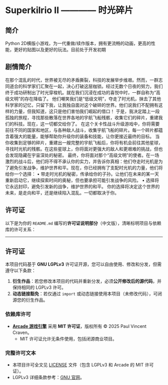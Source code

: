 # Superkilrio II ———— 时光碎片

## 简介
Python 2D横版小游戏，为一代重做/续作版本，拥有更流畅的动画，更高的性能，更好的贴图以及更好的玩法。目前处于开发初期

## 剧情简介

在那个混乱的时代，世界被无尽的矛盾撕裂，科技的发展举步维艰。然而，一群志同道合的科学家们汇聚在一起，决心打破这层枷锁。经过无数个日夜的努力，我们终于成功研制出了时光穿梭机。就在我们沉浸在成功的喜悦中时，一群自称为“高级文明”的存在降临了。
他们嘲笑我们是“低级文明”，夺走了时光机，抹去了其他科学家的记忆，只留下我，让我独自面对这个破碎的世界。他们说我们不配拥有这样的力量，但我知道，这只是他们害怕我们崛起的借口！
于是，我决定踏上一段孤独的旅程，寻找那些散落在世界各地的宇航飞船残骸，收集它们的碎片，重建我们的科技。现在，这一切都交给你了。
在这个关卡性战斗升级游戏中，你将需要前往不同的国家和地区，与各种敌人战斗，收集宇航飞船的碎片。每一个碎片都蕴含着强大的能量，能够帮助你升级你的装备和技能，让你更接近最终的目标。
当你收集到足够的碎片，重建出一艘完整的宇航飞船后，你将有机会前往其他星球，寻找时光机的残骸。在这些星球上，你将面对更强大的敌人和更艰难的挑战，但也会发现隐藏在宇宙深处的秘密。
最终，你将面对那个“高级文明”的使者。在一场激烈的战斗后，他们将不得不承认你的实力，并告诉你真相：他们夺走时光机是为了避免引发战争，维护世界和平。现在，你已经拥有了支配时光机的力量，他们将给你一个选择：
•  带走时光机的秘密，传承给你的子孙。让他们在未来的某一天重新启动它，继续探索时间的奥秘，但也要承担可能引发战争的风险。
•  选择将它永远封印，避免引发新的战争，维护世界的和平。
你的选择将决定这个世界的未来，是走向和平，还是继续陷入混乱。一切都取决于你。

## 许可证

以下是为你的 `README.md` 编写的**许可证说明部分**（中文版），清晰标明项目与依赖库的许可关系：

---

## 许可证

本项目代码基于 **GNU LGPLv3** 许可证开源，您可以自由使用、修改和分发，但需遵守以下条款：  
1. **衍生作品**：若您修改本项目的代码并重新分发，必须**公开修改后的源代码**，并保持相同的 LGPLv3 许可。  
2. **动态链接豁免**：若仅通过 `import` 或动态链接使用本项目（未修改代码），可闭源您的衍生作品。  

### 依赖库许可
- **[Arcade 游戏引擎](https://github.com/pythonarcade/arcade)** 采用 **MIT 许可证**，版权所有 © 2025 Paul Vincent Craven。  
  - MIT 许可证允许无条件使用，包括闭源商业项目。  

### 完整许可文本
- 本项目许可全文见 [LICENSE](LICENSE) 文件（包含 LGPLv3 和 Arcade 的 MIT 许可证）。  
- LGPLv3 详细条款参考：[GNU 官网](https://www.gnu.org/licenses/lgpl-3.0.html)。
